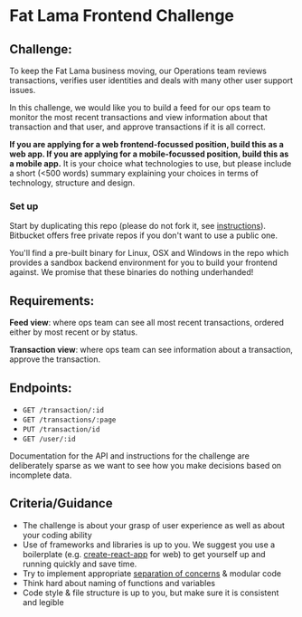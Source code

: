 # Fat Lama Frontend Challenge

## Challenge:
To keep the Fat Lama business moving, our Operations team reviews transactions, verifies user identities and deals with many other user support issues.

In this challenge, we would like you to build a feed for our ops team to monitor the most recent transactions and view information about that transaction and that user, and approve transactions if it is all correct.

**If you are applying for a web frontend-focussed position, build this as a web app. If you are applying for a mobile-focussed position, build this as a mobile app.** It is your choice what technologies to use, but please include a short (<500 words) summary explaining your choices in terms of technology, structure and design.

### Set up
Start by duplicating this repo (please do not fork it, see [instructions](https://help.github.com/articles/duplicating-a-repository/)). Bitbucket offers free private repos if you don't want to use a public one.

You'll find a pre-built binary for Linux, OSX and Windows in the repo which provides a sandbox backend environment for you to build your frontend against. We promise that these binaries do nothing underhanded!

## Requirements:
**Feed view**: where ops team can see all most recent transactions, ordered either by most recent or by status.

**Transaction view**: where ops team can see information about a transaction, approve the transaction.

## Endpoints:
- `GET /transaction/:id`
- `GET /transactions/:page`
- `PUT /transaction/id`
- `GET /user/:id`

Documentation for the API and instructions for the challenge are deliberately sparse as we want to see how you make decisions based on incomplete data.

## Criteria/Guidance
- The challenge is about your grasp of user experience as well as about your coding ability
- Use of frameworks and libraries is up to you. We suggest you use a boilerplate (e.g. [create-react-app](https://github.com/facebook/create-react-app) for web) to get yourself up and running quickly and save time.
- Try to implement appropriate [separation of concerns](https://effectivesoftwaredesign.com/2012/02/05/separation-of-concerns/) & modular code
- Think hard about naming of functions and variables
- Code style & file structure is up to you, but make sure it is consistent and legible
